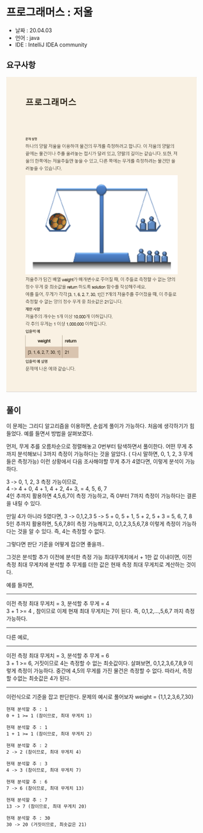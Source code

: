 # 프로그래머스 : 저울

* 날짜 : 20.04.03
* 언어 : java
* IDE : IntelliJ IDEA community 

## 요구사항

<img src="/doc/programmers/greedy/p7/requirement.png"> 

## 풀이

이 문제는 그리디 알고리즘을 이용하면, 손쉽게 풀이가 가능하다.  처음에 생각하기가 힘들었다. 예를 들면서 방법을 살펴보겠다.

먼저, 무게 추를 오름차순으로 정렬해놓고 0번부터 탐색하면서 풀이한다.
어떤 무게 추까지 분석해보니 3까지 측정이 가능하다는 것을 알았다. ( 다시 말하면,  0, 1, 2, 3 무게들은 측정가능)
이런 상황에서 다음 조사해야할 무게 추가 4였다면, 이렇게 분석이 가능하다.  

3 -> 0, 1, 2, 3 측정 가능이므로,  
4 -> 4 + 0, 4 + 1, 4 + 2, 4+ 3,  = 4, 5, 6, 7   
4인 추까지 활용하면 4,5,6,7이 측정 가능하고, 즉 0부터 7까지 측정이 가능하다는 결론을 내릴 수 있다.

만일 4가 아니라 5였다면,
3 -> 0,1,2,3
5 -> 5 + 0, 5 + 1, 5 + 2, 5 + 3 = 5, 6, 7, 8
5인 추까지 활용하면, 5,6,7,8이 측정 가능해지고, 0,1,2,3,5,6,7,8 이렇게 측정이 가능하다는 것을 알 수 있다.  즉, 4는 측정할 수 없다.

그렇다면 판단 기준을 어떻게 잡으면 좋을까..

그것은 분석할 추가 이전에 분석한 측정 가능 최대무게치에서 + 1한 값 이내이면,  이전 측정 최대 무게치에 분석할 추 무게를 더한 값은 현재 측정 최대 무게치로 계산하는 것이다.

예를 들자면,

---
이전 측정 최대 무게치 = 3, 분석할 추 무게 = 4<br>
3 + 1 >= 4  ,  참이므로 이제 현재 최대 무게치는 7이 된다.  즉, 0,1,2,...,5,6,7 까지 측정 가능하다.

---


다른 예로,

---
이전 측정 최대 무게치 = 3, 분석할 추 무게 = 6<br>
3 + 1 >= 6, 거짓이므로 4는 측정할 수 없는 최솟값이다.  살펴보면,  0,1,2,3,6,7,8,9 이렇게 측정이 가능하다. 중간에 4,5의 무게를 가진 물건은 측정할 수 없다.  따라서, 측정할 수없는 최솟값은 4가 된다.

---

이런식으로 기준을 잡고 판단한다.  문제의 예시로 풀어보자
weight = {1,1,2,3,6,7,30}

```
현재 분석할 추 : 1
0 + 1 >= 1 (참이므로, 최대 무게치 1)
```

```
현재 분석할 추 : 1
1 + 1 >= 1 (참이므로, 최대 무게치 2)
```

```
현재 분석할 추 : 2
2 -> 2 (참이므로, 최대 무게치 4)
```

```
현재 분석할 추 : 3
4 -> 3 (참이므로, 최대 무게치 7)
```

```
현재 분석할 추 : 6
7 -> 6 (참이므로, 최대 무게치 13)
```

```
현재 분석할 추 : 7
13 -> 7 (참이므로, 최대 무게치 20)
```

```
현재 분석할 추 : 30
30 -> 20 (거짓이므로, 최솟값은 21)
```